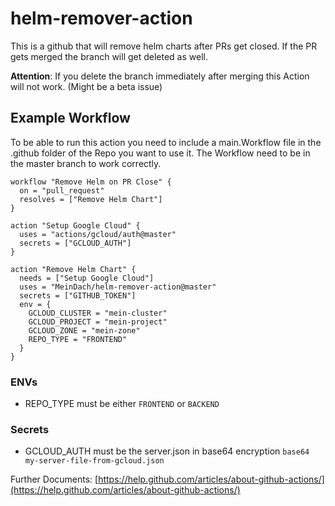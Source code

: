 # helm-remover-action

This is a github that will remove helm charts after PRs get closed.
If the PR gets merged the branch will get deleted as well.

**Attention**: If you delete the branch immediately after merging this Action will not work. (Might be a beta issue)

## Example Workflow
To be able to run this action you need to include a main.Workflow file in the .github folder of the Repo you want to use it.
The Workflow need to be in the master branch to work correctly.

```
workflow "Remove Helm on PR Close" {
  on = "pull_request"
  resolves = ["Remove Helm Chart"]
}

action "Setup Google Cloud" {
  uses = "actions/gcloud/auth@master"
  secrets = ["GCLOUD_AUTH"]
}

action "Remove Helm Chart" {
  needs = ["Setup Google Cloud"]
  uses = "MeinDach/helm-remover-action@master"
  secrets = ["GITHUB_TOKEN"]
  env = {
    GCLOUD_CLUSTER = "mein-cluster"
    GCLOUD_PROJECT = "mein-project"
    GCLOUD_ZONE = "mein-zone"
    REPO_TYPE = "FRONTEND"
  }
}
```

### ENVs
 - REPO_TYPE must be either `FRONTEND` or `BACKEND`

### Secrets
  - GCLOUD_AUTH must be the server.json in base64 encryption
    ```base64 my-server-file-from-gcloud.json```


Further Documents:
[https://help.github.com/articles/about-github-actions/](https://help.github.com/articles/about-github-actions/)